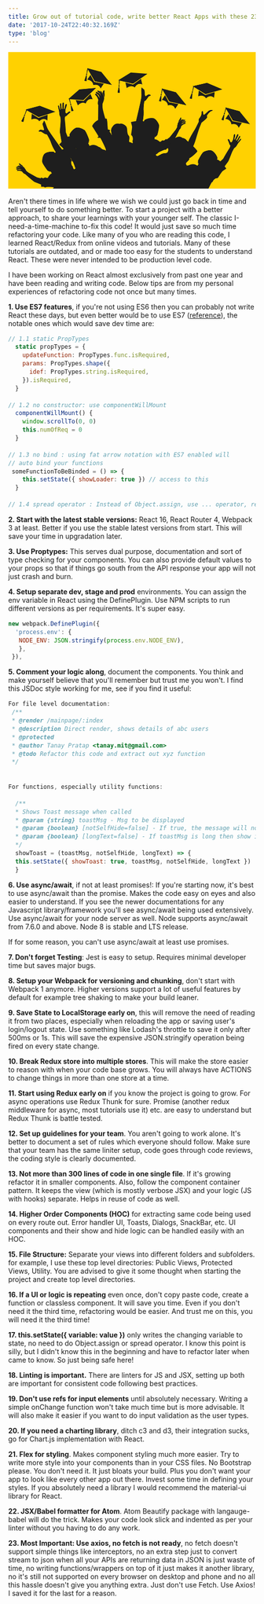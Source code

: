 ```yaml
---
title: Grow out of tutorial code, write better React Apps with these 23 tips!
date: '2017-10-24T22:40:32.169Z'
type: 'blog'
---
```


![Graudate from Tutorial Code in React](./graduate-from-tutorial-code.jpg)

Aren't there times in life where we wish we could just go back in time and tell yourself to do something better. To start a project with a better approach, to share your learnings with your younger self. The classic I-need-a-time-machine to-fix this code! It would just save so much time refactoring your code. Like many of you who are reading this code, I learned React/Redux from online videos and tutorials. Many of these tutorials are outdated, and or made too easy for the students to understand React. These were never intended to be production level code.

I have been working on React almost exclusively from past one year and have been reading and writing code. Below tips are from my personal experiences of refactoring code not once but many times.

**1. Use ES7 features**, if you're not using ES6 then you can probably not write React these days, but even better would be to use ES7 ([reference](https://babeljs.io/blog/2015/06/07/react-on-es6-plus)), the notable ones which would save dev time are:
```javascript
// 1.1 static PropTypes
  static propTypes = {
    updateFunction: PropTypes.func.isRequired,
    params: PropTypes.shape({
      idef: PropTypes.string.isRequired,
    }).isRequired,
  }

// 1.2 no constructor: use componentWillMount
  componentWillMount() {
    window.scrollTo(0, 0)
    this.numOfReq = 0
  }

// 1.3 no bind : using fat arrow notation with ES7 enabled will
// auto bind your functions
 someFunctionToBeBinded = () => {
    this.setState({ showLoader: true }) // access to this
  }

// 1.4 spread operator : Instead of Object.assign, use ... operator, resulting in cleaner code
  ```
**2. Start with the latest stable versions:** React 16, React Router 4, Webpack 3 at least. Better if you use the stable latest versions from start. This will save your time in upgradation later.

**3. Use Proptypes:** This serves dual purpose, documentation and sort of type checking for your components. You can also provide default values to your props so that if things go south from the API response your app will not just crash and burn.

**4. Setup separate dev, stage and prod** environments. You can assign the env variable in React using the DefinePlugin. Use NPM scripts to run different versions as per requirements. It's super easy.

```javascript
new webpack.DefinePlugin({
  'process.env': {
   NODE_ENV: JSON.stringify(process.env.NODE_ENV),
   },
 }),
 ```

**5. Comment your logic along**, document the components. You think and make yourself believe that you'll remember but trust me you won't. I find this JSDoc style working for me, see if you find it useful:

```javascript
For file level documentation:
 /**
 * @render /mainpage/:index
 * @description Direct render, shows details of abc users
 * @protected
 * @author Tanay Pratap <tanay.mit@gmail.com>
 * @todo Refactor this code and extract out xyz function
 */


For functions, especially utility functions:
 
  /**
  * Shows Toast message when called
  * @param {string} toastMsg - Msg to be displayed
  * @param {boolean} [notSelfHide=false] - If true, the message will not autohide after ttl.
  * @param {boolean} [longText=false] - If toastMsg is long then show in smaller fonts.
  */
  showToast = (toastMsg, notSelfHide, longText) => {
  this.setState({ showToast: true, toastMsg, notSelfHide, longText })
  }
```

**6. Use async/await**, if not at least promises!: If you're starting now, it's best to use async/await than the promise. Makes the code easy on eyes and also easier to understand. If you see the newer documentations for any Javascript library/framework you'll see async/await being used extensively. Use async/await for your node server as well. Node supports async/await from 7.6.0 and above. Node 8 is stable and LTS release. 

If for some reason, you can't use async/await at least use promises.

**7. Don't forget Testing**: Jest is easy to setup. Requires minimal developer time but saves major bugs.

**8. Setup your Webpack for versioning and chunking**, don't start with Webpack 1 anymore. Higher versions support a lot of useful features by default for example tree shaking to make your build leaner.

**9. Save State to LocalStorage early on**, this will remove the need of reading it from two places, especially when reloading the app or saving user's login/logout state. Use something like Lodash's throttle to save it only after 500ms or 1s. This will save the expensive JSON.stringify operation being fired on every state change.

**10. Break Redux store into multiple stores**. This will make the store easier to reason with when your code base grows. You will always have ACTIONS to change things in more than one store at a time.

**11. Start using Redux early on** if you know the project is going to grow. For async operations use Redux Thunk for sure. Promise (another redux middleware for async, most tutorials use it) etc. are easy to understand but Redux Thunk is battle tested.

**12. Set up guidelines for your team**. You aren't going to work alone. It's better to document a set of rules which everyone should follow. Make sure that your team has the same liniter setup, code goes through code reviews, the coding style is clearly documented.

**13. Not more than 300 lines of code in one single file**. If it's growing refactor it in smaller components. Also, follow the component container pattern. It keeps the view (which is mostly verbose JSX) and your logic (JS with hooks) separate. Helps in reuse of code as well.

**14. Higher Order Components (HOC)** for extracting same code being used on every route out. Error handler UI, Toasts, Dialogs, SnackBar, etc. UI components and their show and hide logic can be handled easily with an HOC. 

**15. File Structure:** Separate your views into different folders and subfolders. for example, I use these top level directories: Public Views, Protected Views, Utility. You are advised to give it some thought when starting the project and create top level directories. 

**16. If a UI or logic is repeating** even once, don't copy paste code, create a function or classless component. It will save you time. Even if you don't need it the third time, refactoring would be easier. And trust me on this, you will need it the third time!

**17. this.setState({ variable: value })** only writes the changing variable to state, no need to do Object.assign or spread operator. I know this point is silly, but I didn't know this in the beginning and have to refactor later when came to know. So just being safe here! 

**18. Linting is important.** There are linters for JS and JSX, setting up both are important for consistent code following best practices.

**19. Don't use refs for input elements** until absolutely necessary. Writing a simple onChange function won't take much time but is more advisable. It will also make it easier if you want to do input validation as the user types.

**20. If you need a charting library**, ditch c3 and d3, their integration sucks, go for Chart.js implementation with React.

**21. Flex for styling**. Makes component styling much more easier. Try to write more style into your components than in your CSS files. No Bootstrap please. You don't need it. It just bloats your build. Plus you don't want your app to look like every other app out there. Invest some time in defining your styles. If you absolutely need a library I would recommend the material-ui library for React.

**22. JSX/Babel formatter for Atom**. Atom Beautify package with langauge-babel will do the trick. Makes your code look slick and indented as per your linter without you having to do any work.

**23. Most Important: Use axios, no fetch is not ready**, no fetch doesn't support simple things like interceptors, no an extra step just to convert stream to json when all your APIs are returning data in JSON is just waste of time, no writing functions/wrappers on top of it just makes it another library, no it's still not supported on every browser on desktop and phone and no all this hassle doesn't give you anything extra. Just don't use Fetch. Use Axios! I saved it for the last for a reason.



